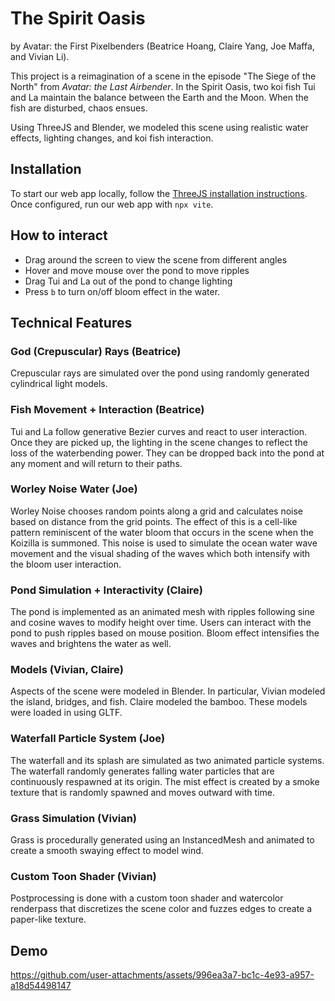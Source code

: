 # The Spirit Oasis
by Avatar: the First Pixelbenders (Beatrice Hoang, Claire Yang, Joe Maffa, and Vivian Li).

This project is a reimagination of a scene in the episode "The Siege of the North" from _Avatar: the Last Airbender_. In the Spirit Oasis, two koi fish Tui and La maintain the balance between the Earth and the Moon. When the fish are disturbed, chaos ensues.

Using ThreeJS and Blender, we modeled this scene using realistic water effects, lighting changes, and koi fish interaction.

## Installation
To start our web app locally, follow the [ThreeJS installation instructions](https://threejs.org/docs/#manual/en/introduction/Installation). Once configured, run our web app with `npx vite`.

## How to interact
- Drag around the screen to view the scene from different angles
- Hover and move mouse over the pond to move ripples
- Drag Tui and La out of the pond to change lighting
- Press `b` to turn on/off bloom effect in the water.

## Technical Features
### God (Crepuscular) Rays (Beatrice)
Crepuscular rays are simulated over the pond using randomly generated cylindrical light models.

### Fish Movement + Interaction (Beatrice)
Tui and La follow generative Bezier curves and react to user interaction. Once they are picked up, the lighting in the scene changes to reflect the loss of the waterbending power. They can be dropped back into the pond at any moment and will return to their paths.

### Worley Noise Water (Joe)
Worley Noise chooses random points along a grid and calculates noise based on distance from the grid points. The effect of this is a cell-like pattern reminiscent of the water bloom that occurs in the scene when the Koizilla is summoned. This noise is used to simulate the ocean water wave movement and the visual shading of the waves which both intensify with the bloom user interaction.

### Pond Simulation + Interactivity (Claire)
The pond is implemented as an animated mesh with ripples following sine and cosine waves to modify height over time.  Users can interact with the pond to push ripples based on mouse position. Bloom effect intensifies the waves and brightens the water as well.

### Models (Vivian, Claire)
Aspects of the scene were modeled in Blender. In particular, Vivian modeled the island, bridges, and fish. Claire modeled the bamboo. These models were loaded in using GLTF.

### Waterfall Particle System (Joe)
The waterfall and its splash are simulated as two animated particle systems. The waterfall randomly generates falling water particles that are continuously respawned at its origin. The mist effect is created by a smoke texture that is randomly spawned and moves outward with time.

### Grass Simulation (Vivian)
Grass is procedurally generated using an InstancedMesh and animated to create a smooth swaying effect to model wind.

### Custom Toon Shader (Vivian)
Postprocessing is done with a custom toon shader and watercolor renderpass that discretizes the scene color and fuzzes edges to create a paper-like texture.

## Demo

https://github.com/user-attachments/assets/996ea3a7-bc1c-4e93-a957-a18d54498147

